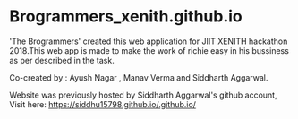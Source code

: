 # Brogrammers_xenith.github.io

'The Brogrammers' created this web application for JIIT XENITH hackathon 2018.This web app is made to make the work of richie easy in his bussiness as per described in the task.

Co-created by : Ayush Nagar , Manav Verma and Siddharth Aggarwal.

Website was previously hosted by Siddharth Aggarwal's github account, Visit here: https://siddhu15798.github.io/.github.io/
